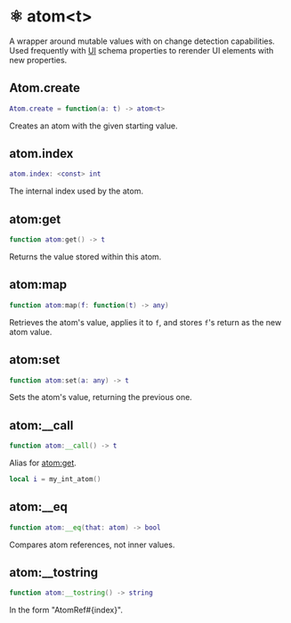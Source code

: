 # ⚛️ atom\<t>

A wrapper around mutable values with on change detection capabilities. Used frequently with [UI](../UI.md) schema properties to rerender UI elements with new properties.

## Atom.create
```lua
Atom.create = function(a: t) -> atom<t>
```
Creates an atom with the given starting value.

## atom.index
```lua
atom.index: <const> int
```
The internal index used by the atom.

## atom:get
```lua
function atom:get() -> t
```
Returns the value stored within this atom.

## atom:map
```lua
function atom:map(f: function(t) -> any)
```
Retrieves the atom's value, applies it to `f`, and stores `f`'s return as the new atom value.

## atom:set
```lua
function atom:set(a: any) -> t
```
Sets the atom's value, returning the previous one.

## atom:__call
```lua
function atom:__call() -> t
```
Alias for [atom:get](#atom:get).
```lua
local i = my_int_atom()
```

## atom:__eq
```lua
function atom:__eq(that: atom) -> bool
```
Compares atom references, not inner values.

## atom:__tostring
```lua
function atom:__tostring() -> string
```
In the form "AtomRef#{index}".